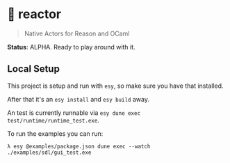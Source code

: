 # 🚀 reactor
> Native Actors for Reason and OCaml

**Status**: ALPHA. Ready to play around with it.

## Local Setup

This project is setup and run with `esy`, so make sure you have that installed.

After that it's an `esy install` and `esy build` away.

An test is currently runnable via `esy dune exec
test/runtime/runtime_test.exe`.

To run the examples you can run:

```
λ esy @examples/package.json dune exec --watch ./examples/sdl/gui_test.exe
```
